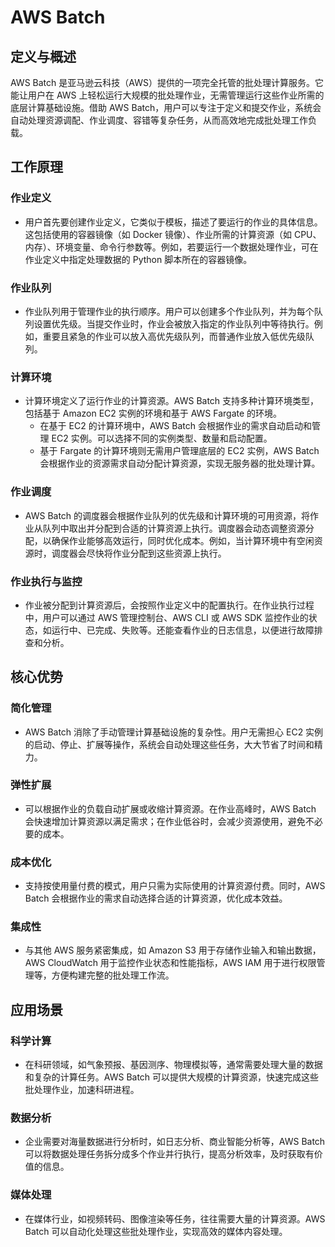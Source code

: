 # AWS Batch

## 定义与概述

AWS Batch 是亚马逊云科技（AWS）提供的一项完全托管的批处理计算服务。它能让用户在 AWS 上轻松运行大规模的批处理作业，无需管理运行这些作业所需的底层计算基础设施。借助
AWS Batch，用户可以专注于定义和提交作业，系统会自动处理资源调配、作业调度、容错等复杂任务，从而高效地完成批处理工作负载。

## 工作原理

### 作业定义

- 用户首先要创建作业定义，它类似于模板，描述了要运行的作业的具体信息。这包括使用的容器镜像（如 Docker 镜像）、作业所需的计算资源（如
  CPU、内存）、环境变量、命令行参数等。例如，若要运行一个数据处理作业，可在作业定义中指定处理数据的 Python 脚本所在的容器镜像。

### 作业队列

- 作业队列用于管理作业的执行顺序。用户可以创建多个作业队列，并为每个队列设置优先级。当提交作业时，作业会被放入指定的作业队列中等待执行。例如，重要且紧急的作业可以放入高优先级队列，而普通作业放入低优先级队列。

### 计算环境

- 计算环境定义了运行作业的计算资源。AWS Batch 支持多种计算环境类型，包括基于 Amazon EC2 实例的环境和基于 AWS Fargate 的环境。
    - 在基于 EC2 的计算环境中，AWS Batch 会根据作业的需求自动启动和管理 EC2 实例。可以选择不同的实例类型、数量和启动配置。
    - 基于 Fargate 的计算环境则无需用户管理底层的 EC2 实例，AWS Batch 会根据作业的资源需求自动分配计算资源，实现无服务器的批处理计算。

### 作业调度

- AWS Batch
  的调度器会根据作业队列的优先级和计算环境的可用资源，将作业从队列中取出并分配到合适的计算资源上执行。调度器会动态调整资源分配，以确保作业能够高效运行，同时优化成本。例如，当计算环境中有空闲资源时，调度器会尽快将作业分配到这些资源上执行。

### 作业执行与监控

- 作业被分配到计算资源后，会按照作业定义中的配置执行。在作业执行过程中，用户可以通过 AWS 管理控制台、AWS CLI 或 AWS SDK
  监控作业的状态，如运行中、已完成、失败等。还能查看作业的日志信息，以便进行故障排查和分析。

## 核心优势

### 简化管理

- AWS Batch 消除了手动管理计算基础设施的复杂性。用户无需担心 EC2 实例的启动、停止、扩展等操作，系统会自动处理这些任务，大大节省了时间和精力。

### 弹性扩展

- 可以根据作业的负载自动扩展或收缩计算资源。在作业高峰时，AWS Batch 会快速增加计算资源以满足需求；在作业低谷时，会减少资源使用，避免不必要的成本。

### 成本优化

- 支持按使用量付费的模式，用户只需为实际使用的计算资源付费。同时，AWS Batch 会根据作业的需求自动选择合适的计算资源，优化成本效益。

### 集成性

- 与其他 AWS 服务紧密集成，如 Amazon S3 用于存储作业输入和输出数据，AWS CloudWatch 用于监控作业状态和性能指标，AWS IAM
  用于进行权限管理等，方便构建完整的批处理工作流。

## 应用场景

### 科学计算

- 在科研领域，如气象预报、基因测序、物理模拟等，通常需要处理大量的数据和复杂的计算任务。AWS Batch
  可以提供大规模的计算资源，快速完成这些批处理作业，加速科研进程。

### 数据分析

- 企业需要对海量数据进行分析时，如日志分析、商业智能分析等，AWS Batch 可以将数据处理任务拆分成多个作业并行执行，提高分析效率，及时获取有价值的信息。

### 媒体处理

- 在媒体行业，如视频转码、图像渲染等任务，往往需要大量的计算资源。AWS Batch 可以自动化处理这些批处理作业，实现高效的媒体内容处理。 